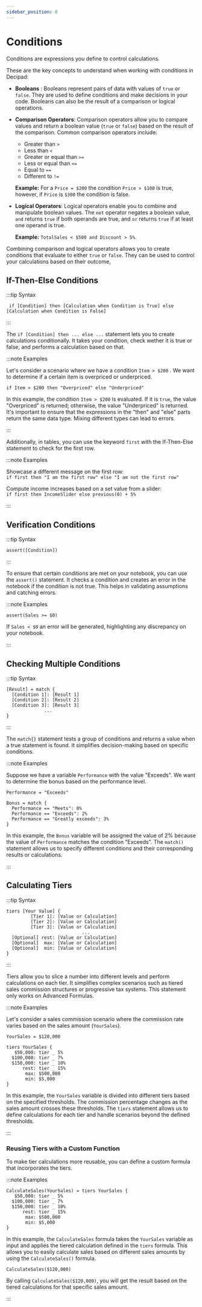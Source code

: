 ```yaml
---
sidebar_position: 0
---
```


# Conditions

Conditions are expressions you define to control calculations.

These are the key concepts to understand when working with conditions in Decipad:

- **Booleans** : Booleans represent pairs of data with values of `true` or `false`. They are used to define conditions and make decisions in your code. Booleans can also be the result of a comparison or logical operations.

- **Comparison Operators**: Comparison operators allow you to compare values and return a boolean value (`true` or `false`) based on the result of the comparison. Common comparison operators include:

  - Greater than `>`
  - Less than `<`
  - Greater or equal than `>=`
  - Less or equal than `<=`
  - Equal to `==`
  - Different to `!=`

  **Example:** For a `Price = $200` the condition `Price > $100` is true, however, if `Price` is `$300` the condition is false.

- **Logical Operators**: Logical operators enable you to combine and manipulate boolean values. The `not` operator negates a boolean value, `and` returns `true` if both operands are true, and `or` returns `true` if at least one operand is true.

  **Example:** `TotalSales < $500 and Discount > 5%`.

Combining comparison and logical operators allows you to create conditions that evaluate to either `true` or `false`. They can be used to control your calculations based on their outcome,

## If-Then-Else Conditions

:::tip Syntax

` if [Condition] then [Calculation when Condition is True] else [Calculation when Condition is False]`

:::

The `if [Condition] then ... else ...` statement lets you to create calculations conditionally. It takes your condition, check wether it is true or false, and performs a calculation based on that.

:::note Examples

Let's consider a scenario where we have a condition `Item > $200` . We want to determine if a certain item is overpriced or underpriced.

`if Item > $200 then "Overpriced" else "Underpriced"`

In this example, the condition `Item > $200` is evaluated. If it is `true`, the value "Overpriced" is returned; otherwise, the value "Underpriced" is returned. It's important to ensure that the expressions in the "then" and "else" parts return the same data type. Mixing different types can lead to errors.

:::

Additionally, in tables, you can use the keyword `first` with the If-Then-Else statement to check for the first row.

:::note Examples

Showcase a different message on the first row: <br />
`if first then "I am the first row" else "I am not the first row"`

Compute income increases based on a set value from a slider: <br />
`if first then IncomeSlider else previous(0) + 5%`

:::

## Verification Conditions

:::tip Syntax

`assert([Condition])`

:::

To ensure that certain conditions are met on your notebook, you can use the `assert()` statement. It checks a condition and creates an error in the notebook if the condition is not true. This helps in validating assumptions and catching errors.

:::note Examples

`assert(Sales >= $0)`

If `Sales < $0` an error will be generated, highlighting any discrepancy on your notebook.

:::

## Checking Multiple Conditions

:::tip Syntax

```
[Result] = match {
  [Condition 1]: [Result 1]
  [Condition 2]: [Result 2]
  [Condition 3]: [Result 3]
              ...
}
```

:::

The `match{}` statement tests a group of conditions and returns a value when a true statement is found. It simplifies decision-making based on specific conditions.

:::note Examples

Suppose we have a variable `Performance` with the value "Exceeds". We want to determine the bonus based on the performance level.

```
Performance = "Exceeds"

Bonus = match {
  Performance == "Meets": 0%
  Performance == "Exceeds": 2%
  Performance == "Greatly exceeds": 3%
}
```

In this example, the `Bonus` variable will be assigned the value of 2% because the value of `Performance` matches the condition "Exceeds". The `match()` statement allows us to specify different conditions and their corresponding results or calculations.

:::

## Calculating Tiers

:::tip Syntax

```
tiers [Your Value] {
         [Tier 1]: [Value or Calculation]
         [Tier 2]: [Value or Calculation]
         [Tier 3]: [Value or Calculation]
                            ...
  [Optional] rest: [Value or Calculation]
  [Optional]  max: [Value or Calculation]
  [Optional]  min: [Value or Calculation]
}
```

:::

Tiers allow you to slice a number into different levels and perform calculations on each tier. It simplifies complex scenarios such as tiered sales commission structures or progressive tax systems. This statement only works on Advanced Formulas.

:::note Examples

Let's consider a sales commission scenario where the commission rate varies based on the sales amount (`YourSales`).

```
YourSales = $120,000

tiers YourSales {
   $50,000: tier _ 5%
  $100,000: tier _ 7%
  $150,000: tier _ 10%
      rest: tier _ 15%
       max: $500,000
       min: $5,000
}
```

In this example, the `YourSales` variable is divided into different tiers based on the specified thresholds. The commission percentage changes as the sales amount crosses these thresholds. The `tiers` statement allows us to define calculations for each tier and handle scenarios beyond the defined thresholds.

:::

### Reusing Tiers with a Custom Function

To make tier calculations more reusable, you can define a custom formula that incorporates the tiers.

:::note Examples

```
CalculateSales(YourSales) = tiers YourSales {
   $50,000: tier _ 5%
  $100,000: tier _ 7%
  $150,000: tier _ 10%
      rest: tier _ 15%
       max: $500,000
       min: $5,000
}
```

In this example, the `CalculateSales` formula takes the `YourSales` variable as input and applies the tiered calculation defined in the `tiers` formula. This allows you to easily calculate sales based on different sales amounts by using the `CalculateSales()` formula.

```
CalculateSales($120,000)
```

By calling `CalculateSales($120,000)`, you will get the result based on the tiered calculations for that specific sales amount.

:::
